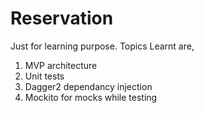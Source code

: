 # Reservation
Just for learning purpose.
Topics Learnt are,
1. MVP architecture
2. Unit tests
3. Dagger2 dependancy injection
4. Mockito for mocks while testing
